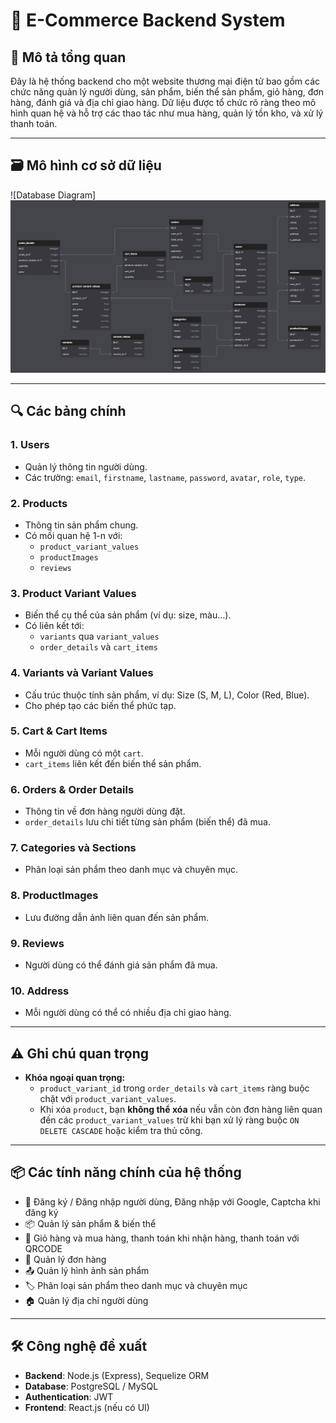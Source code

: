 # 🛒 E-Commerce Backend System

## 🧾 Mô tả tổng quan

Đây là hệ thống backend cho một website thương mại điện tử bao gồm các chức năng quản lý người dùng, sản phẩm, biến thể sản phẩm, giỏ hàng, đơn hàng, đánh giá và địa chỉ giao hàng. Dữ liệu được tổ chức rõ ràng theo mô hình quan hệ và hỗ trợ các thao tác như mua hàng, quản lý tồn kho, và xử lý thanh toán.

---

## 🗃️ Mô hình cơ sở dữ liệu

![Database Diagram]
![alt text](image.png)

---

## 🔍 Các bảng chính

### 1. **Users**

- Quản lý thông tin người dùng.
- Các trường: `email`, `firstname`, `lastname`, `password`, `avatar`, `role`, `type`.

### 2. **Products**

- Thông tin sản phẩm chung.
- Có mối quan hệ 1-n với:
  - `product_variant_values`
  - `productImages`
  - `reviews`

### 3. **Product Variant Values**

- Biến thể cụ thể của sản phẩm (ví dụ: size, màu...).
- Có liên kết tới:
  - `variants` qua `variant_values`
  - `order_details` và `cart_items`

### 4. **Variants** và **Variant Values**

- Cấu trúc thuộc tính sản phẩm, ví dụ: Size (S, M, L), Color (Red, Blue).
- Cho phép tạo các biến thể phức tạp.

### 5. **Cart & Cart Items**

- Mỗi người dùng có một `cart`.
- `cart_items` liên kết đến biến thể sản phẩm.

### 6. **Orders & Order Details**

- Thông tin về đơn hàng người dùng đặt.
- `order_details` lưu chi tiết từng sản phẩm (biến thể) đã mua.

### 7. **Categories** và **Sections**

- Phân loại sản phẩm theo danh mục và chuyên mục.

### 8. **ProductImages**

- Lưu đường dẫn ảnh liên quan đến sản phẩm.

### 9. **Reviews**

- Người dùng có thể đánh giá sản phẩm đã mua.

### 10. **Address**

- Mỗi người dùng có thể có nhiều địa chỉ giao hàng.

---

## ⚠️ Ghi chú quan trọng

- **Khóa ngoại quan trọng:**
  - `product_variant_id` trong `order_details` và `cart_items` ràng buộc chặt với `product_variant_values`.
  - Khi xóa `product`, bạn **không thể xóa** nếu vẫn còn đơn hàng liên quan đến các `product_variant_values` trừ khi bạn xử lý ràng buộc `ON DELETE CASCADE` hoặc kiểm tra thủ công.

---

## 📦 Các tính năng chính của hệ thống

- 🔐 Đăng ký / Đăng nhập người dùng, Đăng nhập với Google, Captcha khi đăng ký
- 📦 Quản lý sản phẩm & biến thể
- 🛒 Giỏ hàng và mua hàng, thanh toán khi nhận hàng, thanh toán với QRCODE
- 🧾 Quản lý đơn hàng
- 📤 Quản lý hình ảnh sản phẩm
- 🏷️ Phân loại sản phẩm theo danh mục và chuyên mục
- 🏠 Quản lý địa chỉ người dùng

---

## 🛠 Công nghệ đề xuất

- **Backend**: Node.js (Express), Sequelize ORM
- **Database**: PostgreSQL / MySQL
- **Authentication**: JWT
- **Frontend**: React.js (nếu có UI)
